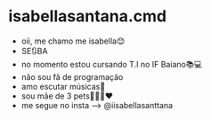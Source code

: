 # isabellasantana.cmd

- oii, me chamo me isabella😊
- SE🔃BA 
- no momento estou cursando T.I no IF Baiano📚💻
- não sou fã de programação
- amo escutar músicas🎵
- sou mãe de 3 pets🐶🐱🐱❤
- me segue no insta --> @iisabellasanttana


